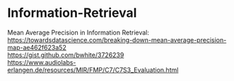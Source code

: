# Information-Retrieval

Mean Average Precision in Information Retrieval:\
https://towardsdatascience.com/breaking-down-mean-average-precision-map-ae462f623a52 \
https://gist.github.com/bwhite/3726239 \
https://www.audiolabs-erlangen.de/resources/MIR/FMP/C7/C7S3_Evaluation.html


